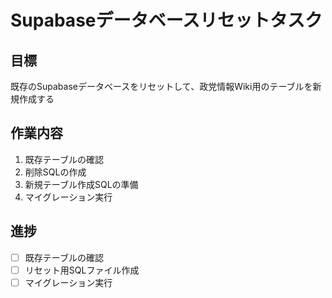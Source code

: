 # Supabaseデータベースリセットタスク

## 目標
既存のSupabaseデータベースをリセットして、政党情報Wiki用のテーブルを新規作成する

## 作業内容
1. 既存テーブルの確認
2. 削除SQLの作成
3. 新規テーブル作成SQLの準備
4. マイグレーション実行

## 進捗
- [ ] 既存テーブルの確認
- [ ] リセット用SQLファイル作成
- [ ] マイグレーション実行